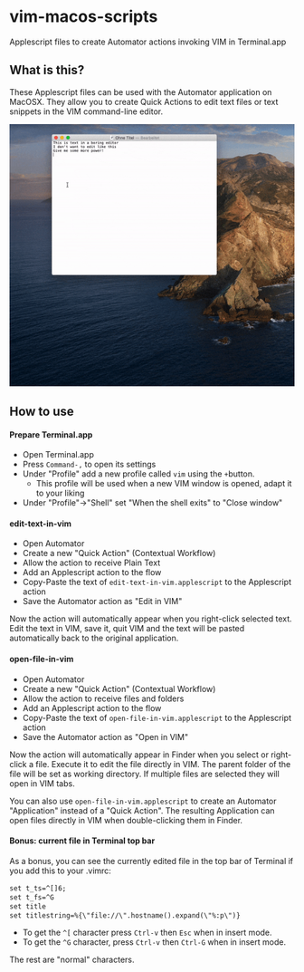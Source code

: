 # vim-macos-scripts
Applescript files to create Automator actions invoking VIM in Terminal.app

## What is this?
These Applescript files can be used with the Automator application on MacOSX. They allow you to create Quick Actions to edit text files or text snippets in the VIM command-line editor.

![edit-in-vim-example](/doc/edit-in-vim.gif?raw=true "Edit in VIM")

## How to use
#### Prepare Terminal.app
- Open Terminal.app
- Press `Command-,` to open its settings
- Under "Profile" add a new profile called `vim` using the `+`button.
  - This profile will be used when a new VIM window is opened, adapt it to your liking
- Under "Profile"->"Shell" set "When the shell exits" to "Close window"

#### edit-text-in-vim
- Open Automator
- Create a new "Quick Action" (Contextual Workflow)
- Allow the action to receive Plain Text
- Add an Applescript action to the flow
- Copy-Paste the text of `edit-text-in-vim.applescript` to the Applescript action
- Save the Automator action as "Edit in VIM"

Now the action will automatically appear when you right-click selected text. Edit the text in VIM, save it, quit VIM and the text will be pasted automatically back to the original application.

#### open-file-in-vim
- Open Automator
- Create a new "Quick Action" (Contextual Workflow)
- Allow the action to receive files and folders
- Add an Applescript action to the flow
- Copy-Paste the text of `open-file-in-vim.applescript` to the Applescript action
- Save the Automator action as "Open in VIM"

Now the action will automatically appear in Finder when you select or right-click a file. Execute it to edit the file directly in VIM. The parent folder of the file will be set as working directory. If multiple files are selected they will open in VIM tabs.

You can also use `open-file-in-vim.applescript` to create an Automator "Application" instead of a "Quick Action". The resulting Application can open files directly in VIM when double-clicking them in Finder.

#### Bonus: current file in Terminal top bar
As a bonus, you can see the currently edited file in the top bar of Terminal if you add this to your .vimrc:

```
set t_ts=^[]6;
set t_fs=^G
set title
set titlestring=%{\"file://\".hostname().expand(\"%:p\")}
```

- To get the `^[` character press `Ctrl-v` then `Esc` when in insert mode.
- To get the `^G` character, press `Ctrl-v` then `Ctrl-G` when in insert mode.

The rest are "normal" characters.

